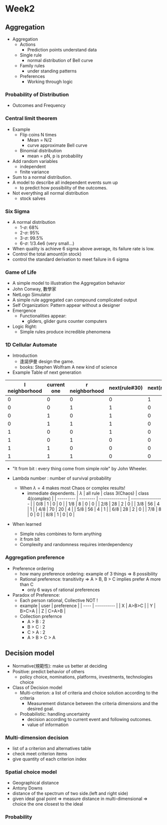 # Week2

## Aggregation

- Aggregation
  - Actions
    - Prediction points understand data
  - Single rule
    - normal distribution of Bell curve
  - Family rules
    - under standing patterns
  - Preferences
    - Working through logic

### Probability of Distribution

- Outcomes and Frequency
 
### Central limit theorem

- Example
  - Flip coins N times
    - Mean = N/2
    - curve approximate Bell curve
  - Binomial distribution
    - mean = pN, p is probability
- Add random variables
  - independent
  - finite variance
- Sum to a normal distribution.
- A model to describe all independent events sum up
  - to predict how possibility of the outcomes.
- Not everything all normal distribution
  - stock salves 

### Six Sigma

- A normal distribution
  - 1-$\sigma$: 68%
  - 2-$\sigma$: 95%
  - 3-$\sigma$: 99.5%
  - 6-$\sigma$: 1/3.4e6 (very small...)
- When quality is achieve 6 sigma above average, its failure rate is low.
- Control the total amount(in stock)
- control the standard derivation to meet failure in 6 sigma

### Game of Life

- A simple model to illustration the Aggregation behavior
- John Conway, 數學家
- NetLogo Simulator
- A simple rule aggregated can compound complicated output
- Self Organization: Pattern appear without a designer
- Emergence
  - Functionalities appear:
    - gliders, glider guns counter computers
- Logic Right:
  - Simple rules produce incredible phenomena

### 1D Cellular Automate

- Introduction 
  - 逢諾伊曼 design the game.
  - books: Stephen Wolfram A new kind of science
- Example Table of next generation 

| l neighborhood | current one | r neighborhood | next(rule#30) | next(rule#1) | next(rule#255) |
| -------------- | ----------- | -------------- | ------------- | ------------ | -------------- |
| 0              | 0           | 0              | 0             | 1            | 1              |
| 0              | 0           | 1              | 1             | 0            | 1              |
| 0              | 1           | 0              | 1             | 0            | 1              |
| 0              | 1           | 1              | 1             | 0            | 1              |
| 1              | 0           | 0              | 1             | 0            | 1              |
| 1              | 0           | 1              | 0             | 0            | 1              |
| 1              | 1           | 0              | 0             | 0            | 1              |
| 1              | 1           | 1              | 0             | 0            | 1              |

- "It from bit : every thing come from simple role" by John Wheeler.
- Lambda number : number of survival probability
  - When $\lambda = 4$ makes most Chaos or complex results!
    - immediate dependents.
  | $\lambda$ | all rule | class 3(Chaos) | class 4(complex) |
  | --------- | -------- | -------------- | ---------------- |
  | 0/8       | 1        | 0              | 0                |
  | 1/8       | 8        | 0              | 0                |
  | 2/8       | 28       | 2              | 0                |
  | 3/8       | 56       | 4              | 1                |
  | 4/8       | 70       | 20             | 4                |
  | 5/8       | 56       | 4              | 1                |
  | 6/8       | 28       | 2              | 0                |
  | 7/8       | 8        | 0              | 0                |
  | 8/8       | 1        | 0              | 0                |

- When learned
  - Simple rules combines to form anything
  - it from bit
  - Complexity and randomness requires interdependency

### Aggregation preference

- Preference ordering
  - how many preference ordering: example of 3 things => 8 possibility
  - Rational preference:  transitivity => A > B, B  > C implies prefer A more than C
    - only 6 ways of rational preferences
- Paradox of Preference:
  - Each person rational, Collective NOT !
  - example
  | user | preference |
  | ---- | ---------- |
  | X    | A>B>C      |
  | Y    | B>C>A      |
  | Z    | C>A>B      |
  - Collection prefernce
    - A > B : 2
    - B > C : 2
    - C > A : 2
    - A > B > C > A
  
## Decision model

- Normative(規範性): make us better at deciding 
- Positive: predict behavior of others
  - policy choice, nominations, platforms, investments, technologies choice
- Class of Decision model
  - Multi-criterion: a list of criteria and choice solution according to the criteria
    - Measurement distance between the criteria dimensions and the desired goal.
  - Probabilistic: handling uncertainty
    - decision according to current event and following outcomes.
    - value of information

### Multi-dimension decision 

- list of a criterion and alternatives table
- check meet criterion items
- give quantity of each criterion index

### Spatial choice model

- Geographical distance
- Antony Downs
- distance of the spectrum of two side.(left and right side)
- given ideal goal point => measure distance in multi-dimensional => choice the one closest to the ideal

### Probability 